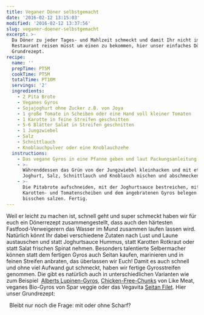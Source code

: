 ```yaml
---
title: Veganer Döner selbstgemacht
date: '2016-02-12 13:15:03'
modified: '2016-02-12 13:37:56'
slug: veganer-doener-selbstgemacht
excerpt: >-
  Da Döner zu jeder Tages- und Mahlzeit schmeckt und damit Ihr nicht immer ins
  Restaurant reisen müsst um einen zu bekommen, hier unser einfaches Döner
  Grundrezept.
recipe:
  name: ''
  prepTime: PT5M
  cookTime: PT5M
  totalTime: PT10M
  servings: '2'
  ingredients:
    - 2 Pita Brote
    - Veganes Gyros
    - Sojajoghurt ohne Zucker z.B. von Joya
    - 1 große Tomate in Scheiben oder eine Hand voll kleiner Tomaten
    - 1 Karotte in feine Streifen geschnitten
    - 5-6 Blätter Salat in Streifen geschnitten
    - 1 Jungzwiebel
    - Salz
    - Schnittlauch
    - Knoblauchpulver oder eine Knoblauchzehe
  instructions:
    - Das vegane Gyros in eine Pfanne geben und laut Packungsanleitung anbraten.
    - >-
      Währenddessen das Grün von der Jungzwiebel kleinhacken und mit etwa 6 El
      Joghurt, Salz, Schnittlauch und Knoblauch mischen und abschmecken.
    - >-
      Die Pitabrote aufschneiden, mit der Joghurtsauce bestreichen, mit Salat,
      Karotten- und Tomatenscheiben und dem angebratenen Gyros belegen. Ein
      bisschen salzen. Fertig.
---
```


Weil er leicht zu machen ist, schnell geht und super schmeckt haben wir für euch ein Dönerrezept zusammengestellt, dass auch den härtesten Fastfood-Verweigerern das Wasser im Mund zusammen laufen lassen wird. Natürlich könnt Ihr dabei verschiedene Zutaten nach Lust und Laune austauschen und statt Joghurtsauce Hummus, statt Karotten Rotkraut oder statt Salat frischen Spinat nehmen. Besonders talentierte Selbermacher können statt dem fertigen Gyros auch Seitan kaufen, marinieren und in feinen Streifen anbraten, das überlassen wir Euch! Damit es auch schnell und ohne viel Aufwand gut schmeckt, haben wir fertige Gyrosstreifen genommen. Die gibt es natürlich auch in unterschiedlichen Varianten wie zum Beispiel  [Alberts Lupinen-Gyros](https://veganz.de/de/product/alberts-lupinen-gyros/), [Chicken-Free-Chunks](http://www.likemeat.de/produkte/frische-sortiment/veganes-huehnchen-purer-genuss-von-likemeat/) von Like Meat, veganes Bio-Gyros von Spar veggie oder das Vegavita [Seitan Filet](http://vegavita.at/unsere-produkte/seitan-filet/). Hier unser Grundrezept:

  Bleibt nur noch die Frage: mit oder ohne Scharf?
